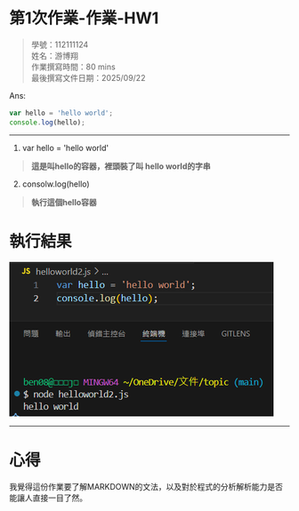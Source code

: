# 第1次作業-作業-HW1
>
>學號：112111124
><br />
>姓名：游博翔
><br />
>作業撰寫時間：80 mins
><br />
>最後撰寫文件日期：2025/09/22
>


Ans:
```js
var hello = 'hello world';  
console.log(hello); 
```
---
1. var hello = 'hello world'  
>**這是叫hello的容器，裡頭裝了叫 hello world的字串**
2. consolw.log(hello)  
>**執行這個hello容器** 

# 執行結果
![執行結果](./img/good.png)

---
# 心得
我覺得這份作業要了解MARKDOWN的文法，以及對於程式的分析解析能力是否能讓人直接一目了然。


